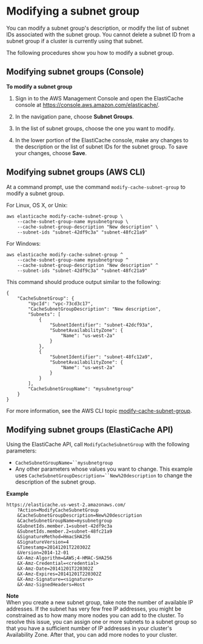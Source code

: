 # Modifying a subnet group<a name="SubnetGroups.Modifying"></a>

You can modify a subnet group's description, or modify the list of subnet IDs associated with the subnet group\. You cannot delete a subnet ID from a subnet group if a cluster is currently using that subnet\.

The following procedures show you how to modify a subnet group\.

## Modifying subnet groups \(Console\)<a name="SubnetGroups.Modifying.CON"></a>

**To modify a subnet group**

1. Sign in to the AWS Management Console and open the ElastiCache console at [ https://console\.aws\.amazon\.com/elasticache/](https://console.aws.amazon.com/elasticache/)\.

1. In the navigation pane, choose **Subnet Groups**\.

1. In the list of subnet groups, choose the one you want to modify\.

1. In the lower portion of the ElastiCache console, make any changes to the description or the list of subnet IDs for the subnet group\. To save your changes, choose **Save**\.

## Modifying subnet groups \(AWS CLI\)<a name="SubnetGroups.Modifying.CLI"></a>

At a command prompt, use the command `modify-cache-subnet-group` to modify a subnet group\.

For Linux, OS X, or Unix:

```
aws elasticache modify-cache-subnet-group \
    --cache-subnet-group-name mysubnetgroup \
    --cache-subnet-group-description "New description" \
    --subnet-ids "subnet-42df9c3a" "subnet-48fc21a9"
```

For Windows:

```
aws elasticache modify-cache-subnet-group ^
    --cache-subnet-group-name mysubnetgroup ^
    --cache-subnet-group-description "New description" ^
    --subnet-ids "subnet-42df9c3a" "subnet-48fc21a9"
```

This command should produce output similar to the following:

```
{
    "CacheSubnetGroup": {
        "VpcId": "vpc-73cd3c17", 
        "CacheSubnetGroupDescription": "New description", 
        "Subnets": [
            {
                "SubnetIdentifier": "subnet-42dcf93a", 
                "SubnetAvailabilityZone": {
                    "Name": "us-west-2a"
                }
            },
            {
                "SubnetIdentifier": "subnet-48fc12a9", 
                "SubnetAvailabilityZone": {
                    "Name": "us-west-2a"
                }
            }
        ], 
        "CacheSubnetGroupName": "mysubnetgroup"
    }
}
```

For more information, see the AWS CLI topic [modify\-cache\-subnet\-group](https://docs.aws.amazon.com/cli/latest/reference/elasticache/modify-cache-subnet-group.html)\.

## Modifying subnet groups \(ElastiCache API\)<a name="SubnetGroups.Modifying.API"></a>

Using the ElastiCache API, call `ModifyCacheSubnetGroup` with the following parameters:
+ `CacheSubnetGroupName=``mysubnetgroup`
+ Any other parameters whose values you want to change\. This example uses `CacheSubnetGroupDescription=``New%20description` to change the description of the subnet group\.

**Example**  

```
https://elasticache.us-west-2.amazonaws.com/
    ?Action=ModifyCacheSubnetGroup
    &CacheSubnetGroupDescription=New%20description
    &CacheSubnetGroupName=mysubnetgroup
    &SubnetIds.member.1=subnet-42df9c3a
    &SubnetIds.member.2=subnet-48fc21a9
    &SignatureMethod=HmacSHA256
    &SignatureVersion=4
    &Timestamp=20141201T220302Z
    &Version=2014-12-01
    &X-Amz-Algorithm=&AWS;4-HMAC-SHA256
    &X-Amz-Credential=<credential>
    &X-Amz-Date=20141201T220302Z
    &X-Amz-Expires=20141201T220302Z
    &X-Amz-Signature=<signature>
    &X-Amz-SignedHeaders=Host
```

**Note**  
When you create a new subnet group, take note the number of available IP addresses\. If the subnet has very few free IP addresses, you might be constrained as to how many more nodes you can add to the cluster\. To resolve this issue, you can assign one or more subnets to a subnet group so that you have a sufficient number of IP addresses in your cluster's Availability Zone\. After that, you can add more nodes to your cluster\.